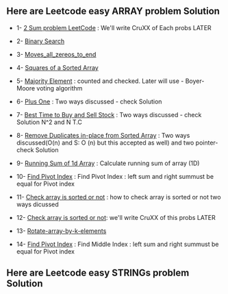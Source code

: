 
## Here are Leetcode easy ARRAY problem Solution

- 1- [2 Sum problem LeetCode](/LeetCode/Easy/1_Array/1_two_sum.py) : We'll write CruXX of Each probs LATER 

- 2- [Binary Search](/LeetCode/Easy/1_Array/2_binary_search.py)

- 3- [Moves_all_zereos_to_end](/LeetCode/Easy/1_Array/3_moves_all_zereos_to_end.py)

- 4- [Squares of a Sorted Array](/LeetCode/Easy/1_Array/4_Squares_of_a_Sorted_Array.py)

- 5- [Majority Element](/LeetCode/Easy/1_Array/5_majority_element.py) : counted and checked. Later will use - Boyer-Moore voting algorithm

- 6- [Plus One](/LeetCode/Easy/1_Array/6_Plus_one.py) : Two ways discussed - check Solution

- 7- [Best Time to Buy and Sell Stock](/LeetCode/Easy/1_Array/7_buy_and_sell_stock.py) : Two ways discussed - check Solution N^2 and N T.C

- 8- [Remove Duplicates in-place from Sorted Array](/LeetCode/Easy/1_Array/8_RmvDuplicates-in-placefrmSortedArr.py) : Two ways discussed(O(n) and S: O (n) but this accepted as well) and two pointer- check Solution

- 9- [Running Sum of 1d Array](/LeetCode/Easy/9_runningSumArray.py) : Calculate running sum of array (1D)

- 10- [Find Pivot Index](/LeetCode/Easy/1_Array/10_findPivotIndex.py) : Find Pivot Index : left sum and right summust be equal for Pivot index

- 11- [Check array is sorted or not](/LeetCode/Easy/1_Array/11_checkArrSortedOrNot.py) : how to check array is sorted or not two ways dicussed

- 12- [Check array is sorted or not](/LeetCode/Easy/1_Array/12_leftRotateArrByOnePlace.py): we'll write CruXX of this probs LATER

- 13- [Rotate-array-by-k-elements](/LeetCode/Easy/1_Array/13_leftRotateArrByDPlaces.py)

- 14- [Find Pivot Index](/LeetCode/Easy/1_Array//14_findPivotIndex.py) : Find Middle Index : left sum and right summust be equal for Pivot index



## Here are Leetcode easy STRINGs problem Solution
